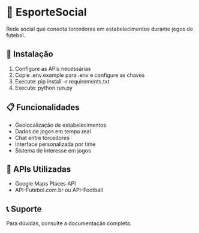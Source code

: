 # 🏈 EsporteSocial

Rede social que conecta torcedores em estabelecimentos durante jogos de futebol.

## 🚀 Instalação

1. Configure as APIs necessárias
2. Copie .env.example para .env e configure as chaves
3. Execute: pip install -r requirements.txt
4. Execute: python run.py

## 📋 Funcionalidades

- Geolocalização de estabelecimentos
- Dados de jogos em tempo real
- Chat entre torcedores
- Interface personalizada por time
- Sistema de interesse em jogos

## 🔑 APIs Utilizadas

- Google Maps Places API
- API-Futebol.com.br ou API-Football

## 📞 Suporte

Para dúvidas, consulte a documentação completa.
